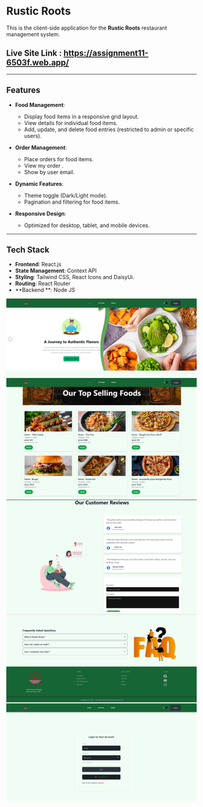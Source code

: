 # Rustic Roots 

This is the client-side application for the **Rustic Roots** restaurant management system.

## Live Site Link : https://assignment11-6503f.web.app/
---

## Features


- **Food Management**:
  - Display food items in a responsive grid layout.
  - View details for individual food items.
  - Add, update, and delete food entries (restricted to admin or specific users).

- **Order Management**:
  - Place orders for food items.
  - View my order .
  - Show by user email.

- **Dynamic Features**:
  - Theme toggle (Dark/Light mode).
  - Pagination and filtering for food items.


- **Responsive Design**:
  - Optimized for desktop, tablet, and mobile devices.

---

## Tech Stack

- **Frontend**: React.js
- **State Management**: Context API
- **Styling**: Tailwind CSS, React Icons and DaisyUi.
- **Routing**: React Router
- **Backend **: Node JS 



<div align="center">
  <img  src="https://github.com/Salman-Shaid/Rustic-Roots-resturent/blob/main/rustic-roots-client/src/assets/Faq/Screenshot%202025-02-05%20180541.png"  />
  <img  src="https://github.com/Salman-Shaid/Rustic-Roots-resturent/blob/main/rustic-roots-client/src/assets/Faq/Screenshot%202025-02-05%20180605.png"  />
  <img  src="https://github.com/Salman-Shaid/Rustic-Roots-resturent/blob/main/rustic-roots-client/src/assets/Faq/Screenshot%202025-02-05%20180631.png"  />
  <img  src="https://github.com/Salman-Shaid/Rustic-Roots-resturent/blob/main/rustic-roots-client/src/assets/Faq/Screenshot%202025-02-05%20180659.png"  />
  <img  src="https://github.com/Salman-Shaid/Rustic-Roots-resturent/blob/main/rustic-roots-client/src/assets/Faq/Screenshot%202025-02-05%20180715.png"  />
</div>
